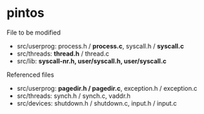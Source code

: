 # pintos

File to be modified
- src/userprog: process.h / <B>process.c</B>,   syscall.h / <B>syscall.c</B>
- src/threads: <B>thread.h</B> / thread.c 
- src/lib: <B>syscall-nr.h,   user/syscall.h,   user/syscall.c</B>
  
Referenced files
- src/userprog: <B>pagedir.h / pagedir.c</B>,   exception.h / exception.c
- src/threads: synch.h / synch.c,   vaddr.h
- src/devices: shutdown.h / shutdown.c,   input.h / input.c
